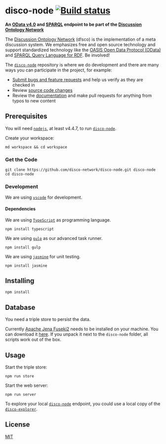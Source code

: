 # disco-node [![Build status](https://travis-ci.org/disco-network/disco-node.svg)](https://travis-ci.org/disco-network/disco-node)
**An [OData v4.0](https://docs.oasis-open.org/odata/odata/v4.0/odata-v4.0-part1-protocol.html) and [SPARQL](https://www.w3.org/TR/rdf-sparql-query/) endpoint to be part of the [Discussion Ontology Network](http://disco-network.org/)**

The [Discussion Ontology Network](https://disco-network.org) (d!sco) is the implementation of a meta discussion system. We emphasizes free and open source technology and support standardized technology like the [OASIS Open Data Protocol (OData)](https://docs.oasis-open.org/odata/odata/v4.0/odata-v4.0-part1-protocol.html) and [SPARQL Query Language for RDF](https://www.w3.org/TR/rdf-sparql-query/). Be involved!

The [`disco-node`](https://github.com/disco-network/disco-node) repository is where we do development and there are many ways you can participate in the project, for example:

* [Submit bugs and feature requests](https://github.com/disco-network/disco-node/issues) and help us verify as they are checked in
* Review [source code changes](https://github.com/disco-network/disco-node/pulls)
* Review the [documentation](https://github.com/disco-network/disco-node-docs) and make pull requests for anything from typos to new content

## Prerequisites

You will need [`nodejs`](https://nodejs.org/), at least v4.4.7, to run [`disco-node`](https://github.com/disco-network/disco-node).

Create your workspace:
```shell
md workspace && cd workspace
```

### Get the Code

```shell
git clone https://github.com/disco-network/disco-node.git disco-node
cd disco-node
```

### Development

We are using [`vscode`](https://code.visualstudio.com/) for development.

#### Dependencies

We are using [`TypeScript`](https://www.typescriptlang.org/) as programming language.
```
npm install typescript
```

We are using [`gulp`](https://www.gulpjs.org/) as our advanced task runner.
```
npm install gulp
```

We are using [`jasmine`](https://jasmine.github.io/) for unit testing.
```
npm install jasmine
```

## Installing

```shell
npm install
```

## Database

You need a triple store to persist the data.

Currently [Apache Jena Fuseki2](https://jena.apache.org/documentation/fuseki2/index.html) needs to be installed on your machine. You can download it [here](http://apache.mirror.iphh.net/jena/binaries/apache-jena-fuseki-2.4.1.tar.gz). If you unpack it next to the `disco-node` folder, all scripts work out of the box.

## Usage

Start the triple store:
```shell
npm run store
```

Start the web server:
```shell
npm run server
```

To explore your local [`disco-node`](https://github.com/disco-network/disco-node) endpoint, you could use a local copy of the [`disco-explorer`](https://github.com/disco-network/disco-explorer).

## License

[MIT](https://github.com/disco-network/disco-node/blob/master/LICENSE)
